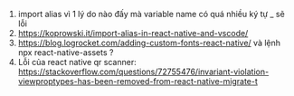 1. import alias vì 1 lý do nào đấy mà variable name có quá nhiều ký tự _ sẽ lỗi
2. https://koprowski.it/import-alias-in-react-native-and-vscode/
3. https://blog.logrocket.com/adding-custom-fonts-react-native/ và lệnh npx react-native-assets ?
4. Lỗi của react native qr scanner: https://stackoverflow.com/questions/72755476/invariant-violation-viewproptypes-has-been-removed-from-react-native-migrate-t